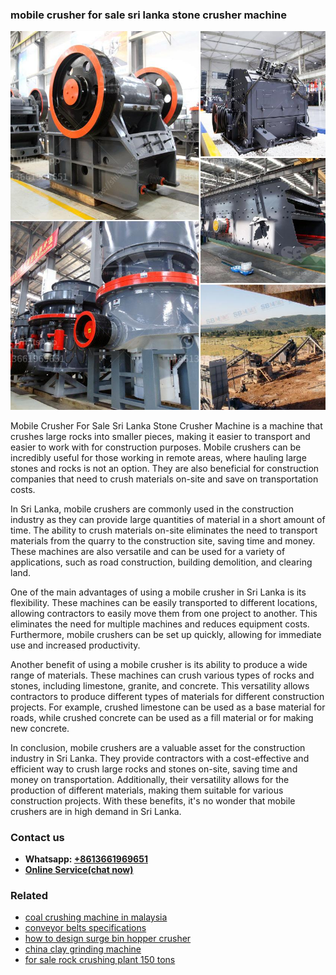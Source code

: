 <h3>mobile crusher for sale sri lanka stone crusher machine</h3><img src='1708587098.jpg' alt=''><p>Mobile Crusher For Sale Sri Lanka Stone Crusher Machine is a machine that crushes large rocks into smaller pieces, making it easier to transport and easier to work with for construction purposes. Mobile crushers can be incredibly useful for those working in remote areas, where hauling large stones and rocks is not an option. They are also beneficial for construction companies that need to crush materials on-site and save on transportation costs.</p><p>In Sri Lanka, mobile crushers are commonly used in the construction industry as they can provide large quantities of material in a short amount of time. The ability to crush materials on-site eliminates the need to transport materials from the quarry to the construction site, saving time and money. These machines are also versatile and can be used for a variety of applications, such as road construction, building demolition, and clearing land.</p><p>One of the main advantages of using a mobile crusher in Sri Lanka is its flexibility. These machines can be easily transported to different locations, allowing contractors to easily move them from one project to another. This eliminates the need for multiple machines and reduces equipment costs. Furthermore, mobile crushers can be set up quickly, allowing for immediate use and increased productivity.</p><p>Another benefit of using a mobile crusher is its ability to produce a wide range of materials. These machines can crush various types of rocks and stones, including limestone, granite, and concrete. This versatility allows contractors to produce different types of materials for different construction projects. For example, crushed limestone can be used as a base material for roads, while crushed concrete can be used as a fill material or for making new concrete.</p><p>In conclusion, mobile crushers are a valuable asset for the construction industry in Sri Lanka. They provide contractors with a cost-effective and efficient way to crush large rocks and stones on-site, saving time and money on transportation. Additionally, their versatility allows for the production of different materials, making them suitable for various construction projects. With these benefits, it's no wonder that mobile crushers are in high demand in Sri Lanka.</p><h3>Contact us</h3><ul><li><strong>Whatsapp:&nbsp;<a href="https://wa.me/8613661969651">+8613661969651</a></strong></li><li><a href="https://swt.shibang-china.com/?git&amp;zhl&amp;mobile crusher for sale sri lanka stone crusher machine"><strong>Online Service(chat now)</strong></a></li></ul><h3>Related</h3><ul><li><a href='coal crushing machine in malaysia.md'>coal crushing machine in malaysia</a></li><li><a href='conveyor belts specifications.md'>conveyor belts specifications</a></li><li><a href='how to design surge bin hopper crusher.md'>how to design surge bin hopper crusher</a></li><li><a href='china clay grinding machine.md'>china clay grinding machine</a></li><li><a href='for sale rock crushing plant 150 tons.md'>for sale rock crushing plant 150 tons</a></li></ul>